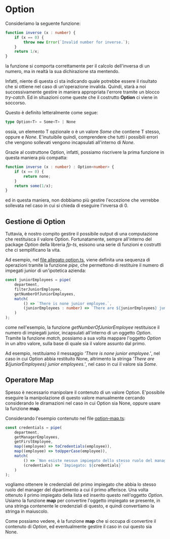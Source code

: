 # Option

Consideriamo la seguente funzione: 

```typescript
function inverse (x : number) {
    if (x == 0) {
        throw new Error(`Invalid number for inverse.`);
    }
    return 1/x;
}
```
la funzione si comporta correttamente per il calcolo dell'inversa di un numero, ma in realtà la sua dichirazione sta mentendo.

Infatti, niente di questa ci sta indicando quale potrebbe essere il risultato che si ottiene nel caso di un'operazione invalida. Quindi, starà a noi successivamente gestire in maniera appropriata l'errore tramite un blocco _try-catch_. Ed in situazioni come queste che il costrutto __Option__ ci viene in soccorso. 

Questo è definito letteralmente come segue:

```typescript
type Option<T> = Some<T> | None
```

ossia, un elemento T opzionale o è un valore _Some_ che contiene T stesso, oppure e _None_. E'inutuibile quindi, comprendere che tutti i possibili errori che vengono sollevati vengono incapsulati all'interno di _None_.

Grazie al costruttone Option, infatti, possiamo riscrivere la prima funzione in questa maniera più compatta:

```typescript
function inverse (x : number) : Option<number> {
    if (x == 0) {
        return none;
    }
    return some(1/x);
}
```

ed in questa maniera, non dobbiamo più gestire l'eccezione che verrebbe sollevata nel caso in cui si chieda di eseguire l'inversa di 0.

## Gestione di Option

Tuttavia, è nostro compito gestire il possibile output di una computazione che restituisca il valore Option. Fortunatamente, sempre all'interno del package _Option_ della libreria _fp-ts_, esisono una serie di funzioni e costrutti che ci semplificano la vita. 

Ad esempio, nel [file allegato option.ts](./option.ts), viene definita una sequenza di operazioni tramite la funzione _pipe_, che permettono di restituire il numero di impegati junior di un'ipotetica azienda:

```typescript
const juniorEmployees = pipe(
    department,
    filterJuniorEmployee,
    getNumberOfJuniorEmployees,
    match(
        () => `There is none junior employee.`,
        (juniorEmployees : number) => `There are ${juniorEmployees} junior employees.`
    )
);
```

come nell'esempio, la funzione _getNumberOfJuniorEmployee_ restituisce il numero di impiegati junior, incapsulati all'interno di un oggetto _Option_. Tramite la funzione _match_, possiamo a sua volta mappare l'oggetto _Option_ in un altro valore, sulla base di quale sia il valore assunto dal primo. 

Ad esempio, restituiamo il messaggio _'There is none junior employee.'_, nel caso in cui Option abbia restituito None, altrimento la stringa _'There are ${juniorEmployees} junior employees.'_, nel caso in cui il valore sia _Some_.

## Operatore Map
Spesso è necessario manipolare il contenuto di un valore Option. E'possibile eseguire la manipolazione di questo valore manualmente cercando considerando le diramazioni nel caso in cui Option sia None, oppure usare la funzione __map__. 

Considerando l'esempio contenuto nel file [option-map.ts](./option-map.ts):

```typescript
const credentials = pipe(
    department,
    getManagerEmployees,
    getFirstEmployee,
    map((employee) => toCredentials(employee)),
    map((employee) => toUpperCase(employee)),
    match(
        () => `Non esiste nessun impiegato dello stesso ruolo del manager`,
        (credentials) => `Impiegato: ${credentials}`
    )
);
```
vogliamo ottenere le credenziali del primo impiegato che abbia lo stesso ruolo del manager del dipartimento a cui il primo afferisce. Una volta ottenuto il primo impiegato della lista ed inserito questo nell'oggetto _Option_. Usiamo la funzione __map__ per convertire l'oggetto impiegato se presente, in una stringa contenente le credenziali di questo, e quindi convertiamo la stringa in maiuscolo.

Come possiamo vedere, è la funzione __map__ che si occupa di convertire il contenuto di _Option_, ed eventualmente gestire il caso in cui questo sia None.